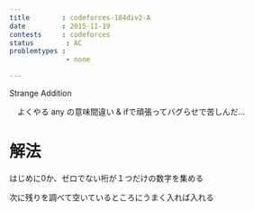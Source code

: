 ```yaml
---
title        : codeforces-184div2-A
date         : 2015-11-19
contests     : codeforces
status        : AC
problemtypes :
              - none

---
```


Strange Addition

<!--more-->

　よくやる any の意味間違い & ifで頑張ってバグらせで苦しんだ...

# 解法

  はじめに0か、ゼロでない桁が１つだけの数字を集める

  次に残りを調べて空いているところにうまく入れば入れる　

